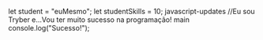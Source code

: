 let student = "euMesmo";
let studentSkills = 10;
javascript-updates
//Eu sou Tryber e...Vou ter muito sucesso na programação!
main
console.log("Sucesso!");